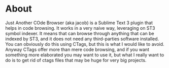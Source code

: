 # About
Just Another COde Browser (aka jacob) is a Sublime Text 3 plugin that helps in code browsing. It works in a very naive way, leveraging on ST3 symbol indexer. It means that can browse through anything that can be indexed by ST3, and it does not need any third-parties software installed. You can obviously do this using CTags, but this is what I would like to avoid. Anyway CTags offer more than mere code browsing, and if you want something more elaborated you may want to use it, but what I really want to do is to get rid of ctags files that may be huge for very big projects.
